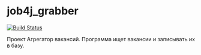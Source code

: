 # job4j_grabber
[![Build Status](https://app.travis-ci.com/korolvd/job4j_grabber.svg?branch=main)](https://app.travis-ci.com/korolvd/job4j_grabber)

Проект Агрегатор вакансий. Программа ищет вакансии и записывать их в базу.